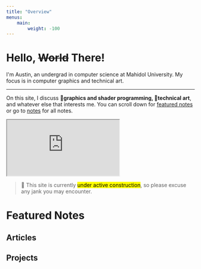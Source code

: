 ```yaml
---
title: "Overview"
menus:
    main:
        weight: -100
---
```


# Hello, <s>World</s> There!

I'm Austin, an undergrad in computer science at Mahidol University. My focus is in computer graphics and technical art. 

---
On this site, I discuss 🐇**graphics and shader programming, 🎨technical art**, and whatever else that interests me. You can scroll down for [featured notes](#featured-notes) or go to [notes](notes) for all notes.

<div class="sm:mb-3">
<iframe title="ThreeJs" scrolling="no" class="overflow-hidden overscroll-none w-full h-[250px] sm:h-[250px] md:h-[350px] lg:h-[300px]" importance="low" loading="lazy" sandbox="allow-scripts" src="https://austinmaddison.github.io/Site-3D-Scenes/overview/teapot/index.html"></iframe>
</div>




> <span class="text-opacity-100 text-zinc-50">🔨</span> This site is currently <mark>under active construction</mark>, so please excuse any jank you may encounter. 

# Featured Notes
## Articles
## Projects







